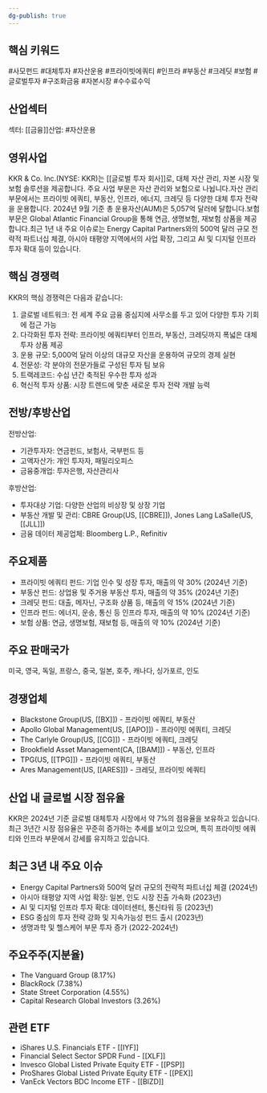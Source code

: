```yaml
---
dg-publish: true
---
```

## 핵심 키워드

#사모펀드 #대체투자 #자산운용 #프라이빗에쿼티 #인프라 #부동산 #크레딧 #보험 #글로벌투자 #구조화금융 #자본시장 #수수료수익

## 산업섹터

섹터: [[금융]]산업: #자산운용

## 영위사업

KKR & Co. Inc.(NYSE: KKR)는 [[글로벌 투자 회사]]로, 대체 자산 관리, 자본 시장 및 보험 솔루션을 제공합니다. 주요 사업 부문은 자산 관리와 보험으로 나뉩니다.자산 관리 부문에서는 프라이빗 에쿼티, 부동산, 인프라, 에너지, 크레딧 등 다양한 대체 투자 전략을 운용합니다. 2024년 9월 기준 총 운용자산(AUM)은 5,057억 달러에 달합니다.보험 부문은 Global Atlantic Financial Group을 통해 연금, 생명보험, 재보험 상품을 제공합니다.최근 1년 내 주요 이슈로는 Energy Capital Partners와의 500억 달러 규모 전략적 파트너십 체결, 아시아 태평양 지역에서의 사업 확장, 그리고 AI 및 디지털 인프라 투자 확대 등이 있습니다.

## 핵심 경쟁력

KKR의 핵심 경쟁력은 다음과 같습니다:

1. 글로벌 네트워크: 전 세계 주요 금융 중심지에 사무소를 두고 있어 다양한 투자 기회에 접근 가능
2. 다각화된 투자 전략: 프라이빗 에쿼티부터 인프라, 부동산, 크레딧까지 폭넓은 대체 투자 상품 제공
3. 운용 규모: 5,000억 달러 이상의 대규모 자산을 운용하여 규모의 경제 실현
4. 전문성: 각 분야의 전문가들로 구성된 투자 팀 보유
5. 트랙레코드: 수십 년간 축적된 우수한 투자 성과
6. 혁신적 투자 상품: 시장 트렌드에 맞춘 새로운 투자 전략 개발 능력

## 전방/후방산업

전방산업:

- 기관투자자: 연금펀드, 보험사, 국부펀드 등
- 고액자산가: 개인 투자자, 패밀리오피스
- 금융중개업: 투자은행, 자산관리사

후방산업:

- 투자대상 기업: 다양한 산업의 비상장 및 상장 기업
- 부동산 개발 및 관리: CBRE Group(US, [[CBRE]]), Jones Lang LaSalle(US, [[JLL]])
- 금융 데이터 제공업체: Bloomberg L.P., Refinitiv

## 주요제품

- 프라이빗 에쿼티 펀드: 기업 인수 및 성장 투자, 매출의 약 30% (2024년 기준)
- 부동산 펀드: 상업용 및 주거용 부동산 투자, 매출의 약 35% (2024년 기준)
- 크레딧 펀드: 대출, 메자닌, 구조화 상품 등, 매출의 약 15% (2024년 기준)
- 인프라 펀드: 에너지, 운송, 통신 등 인프라 투자, 매출의 약 10% (2024년 기준)
- 보험 상품: 연금, 생명보험, 재보험 등, 매출의 약 10% (2024년 기준)

## 주요 판매국가

미국, 영국, 독일, 프랑스, 중국, 일본, 호주, 캐나다, 싱가포르, 인도

## 경쟁업체

- Blackstone Group(US, [[BX]]) - 프라이빗 에쿼티, 부동산
- Apollo Global Management(US, [[APO]]) - 프라이빗 에쿼티, 크레딧
- The Carlyle Group(US, [[CG]]) - 프라이빗 에쿼티, 크레딧
- Brookfield Asset Management(CA, [[BAM]]) - 부동산, 인프라
- TPG(US, [[TPG]]) - 프라이빗 에쿼티, 부동산
- Ares Management(US, [[ARES]]) - 크레딧, 프라이빗 에쿼티

## 산업 내 글로벌 시장 점유율

KKR은 2024년 기준 글로벌 대체투자 시장에서 약 7%의 점유율을 보유하고 있습니다. 최근 3년간 시장 점유율은 꾸준히 증가하는 추세를 보이고 있으며, 특히 프라이빗 에쿼티와 인프라 부문에서 강세를 유지하고 있습니다.

## 최근 3년 내 주요 이슈

- Energy Capital Partners와 500억 달러 규모의 전략적 파트너십 체결 (2024년)
- 아시아 태평양 지역 사업 확장: 일본, 인도 시장 진출 가속화 (2023년)
- AI 및 디지털 인프라 투자 확대: 데이터센터, 통신타워 등 (2023년)
- ESG 중심의 투자 전략 강화 및 지속가능성 펀드 출시 (2023년)
- 생명과학 및 헬스케어 부문 투자 증가 (2022-2024년)

## 주요주주(지분율)

- The Vanguard Group (8.17%)
- BlackRock (7.38%)
- State Street Corporation (4.55%)
- Capital Research Global Investors (3.26%)

## 관련 ETF

- iShares U.S. Financials ETF - [[IYF]]
- Financial Select Sector SPDR Fund - [[XLF]]
- Invesco Global Listed Private Equity ETF - [[PSP]]
- ProShares Global Listed Private Equity ETF - [[PEX]]
- VanEck Vectors BDC Income ETF - [[BIZD]]
